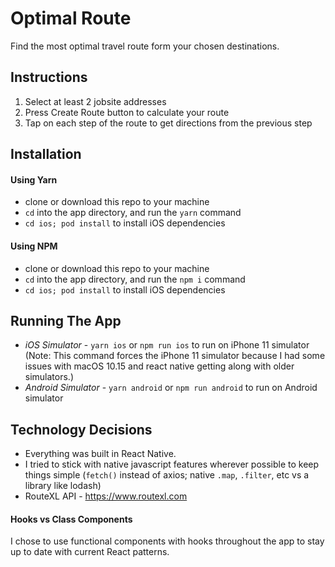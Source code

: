 # Optimal Route
Find the most optimal travel route form your chosen destinations.

## Instructions
1. Select at least 2 jobsite addresses
2. Press Create Route button to calculate your route
3. Tap on each step of the route to get directions from the previous step

## Installation
#### Using Yarn
* clone or download this repo to your machine
* `cd` into the app directory, and run the `yarn` command
* `cd ios; pod install` to install iOS dependencies

#### Using NPM
* clone or download this repo to your machine
* `cd` into the app directory, and run the `npm i` command
* `cd ios; pod install` to install iOS dependencies

## Running The App
* *iOS Simulator* - `yarn ios` or `npm run ios` to run on iPhone 11 simulator
   (Note: This command forces the iPhone 11 simulator because I had some issues with macOS 10.15 and react native getting along with older simulators.)
* *Android Simulator* - `yarn android` or `npm run android` to run on Android simulator

## Technology Decisions
- Everything was built in React Native.
- I tried to stick with native javascript features wherever possible to keep things simple
(`fetch()` instead of axios; native `.map`, `.filter`, etc vs a library like lodash)
- RouteXL API - https://www.routexl.com

#### Hooks vs Class Components
I chose to use functional components with hooks throughout the app to stay up to date with current React patterns.

